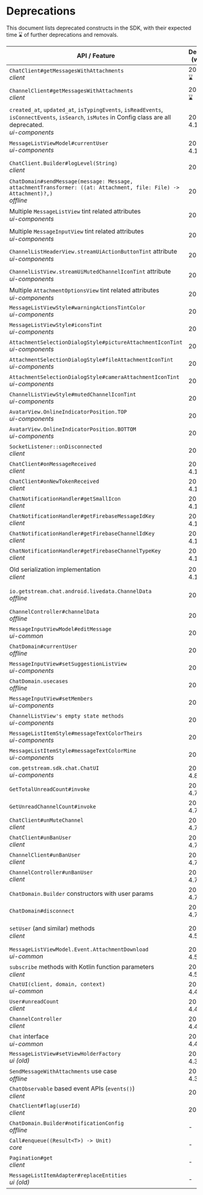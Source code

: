 # Deprecations

This document lists deprecated constructs in the SDK, with their expected time ⌛ of further deprecations and removals.

| API / Feature | Deprecated (warning) | Deprecated (error) | Removed | Notes |
| --- | --- | --- | --- | --- |
| `ChatClient#getMessagesWithAttachments`<br/>*client* | 2021.08.17 ⌛| 2021.08.31 ⌛ | 2021.09.14 ⌛ | Use getMessagesWithAttachments function with types list instead |
| `ChannelClient#getMessagesWithAttachments`<br/>*client* | 2021.08.17 ⌛ | 2021.08.31 ⌛ | 2021.09.14 ⌛ | Use getMessagesWithAttachments function with types list instead |
| `created_at`, `updated_at`, `isTypingEvents`, `isReadEvents`, `isConnectEvents`, `isSearch`, `isMutes` in Config class are all deprecated. <br/>*ui-components* | 2021.07.13<br/>4.14.0 | 2021.07.27 ⌛ | 2021.08.10 ⌛ | Use `createdAt`, `updatedAt`, `typingEventsEnabled`, `readEventsEnabled`, `connectEventsEnabled`, `searchEnabled` and `mutesEnabled` instead |
| `MessageListViewModel#currentUser` <br/>*ui-components* | 2021.07.13<br/>4.14.0 | 2021.07.27 ⌛ | 2021.08.10 ⌛ | Use `MessageListViewModel#user.value` instead |
| `ChatClient.Builder#logLevel(String)`<br/>*client* | 2021.07.01 | 2021.07.13<br/>4.14.0 | 2021.07.29 ⌛ | Use `ChatClient.Builder#logLevel(ChatLogLevel)` instead |
| `ChatDomain#sendMessage(message: Message, attachmentTransformer: ((at: Attachment, file: File) -> Attachment)?,)` <br/>*offline* | 2021.06.14 | 2021.07.13<br/>4.14.0 | 2021.08.14 ⌛ | Use `ChatDomain#sendMessage(message: Message)` instead |
| Multiple `MessageListView` tint related attributes<br/>*ui-components* | 2021.06.10 | 2021.07.13<br/>4.14.0 | 2021.08.10⌛ | Override drawables instead |
| Multiple `MessageInputView` tint related attributes<br/>*ui-components* | 2021.06.10 | 2021.07.13<br/>4.14.0 | 2021.08.10⌛ | Override drawables instead |
| `ChannelListHeaderView.streamUiActionButtonTint` attribute<br/>*ui-components* | 2021.06.10 | 2021.07.13<br/>4.14.0 | 2021.08.10⌛ | Override drawable instead |
| `ChannelListView.streamUiMutedChannelIconTint` attribute<br/>*ui-components* | 2021.06.10 | 2021.07.13<br/>4.14.0 | 2021.08.10⌛ | Override drawable instead |
| Multiple `AttachmentOptionsView` tint related attributes<br/>*ui-components* | 2021.06.10 | 2021.07.13<br/>4.14.0 | 2021.08.25<br/>4.17.0 | Override drawables instead |
| `MessageListViewStyle#warningActionsTintColor`<br/>*ui-components* | 2021.06.10 | 2021.07.13<br/>4.14.0 | 2021.08.25<br/>4.17.0 | Override drawable instead |
| `MessageListViewStyle#iconsTint`<br/>*ui-components* | 2021.06.10 | 2021.07.13<br/>4.14.0 | 2021.08.25<br/>4.17.0 | Override drawables instead |
| `AttachmentSelectionDialogStyle#pictureAttachmentIconTint`<br/>*ui-components* | 2021.06.10 | 2021.07.13<br/>4.14.0 | 2021.08.25<br/>4.17.0 | Use the `AttachmentDialogStyle#pictureAttachmentIcon` instead |
| `AttachmentSelectionDialogStyle#fileAttachmentIconTint`<br/>*ui-components* | 2021.06.10 | 2021.07.13<br/>4.14.0 | 2021.08.25<br/>4.17.0 | Use the `AttachmentDialogStyle#fileAttachmentIcon` instead |
| `AttachmentSelectionDialogStyle#cameraAttachmentIconTint`<br/>*ui-components* | 2021.06.10 | 2021.07.13<br/>4.14.0 | 2021.08.25<br/>4.17.0 | Use the `AttachmentDialogStyle#cameraAttachmentIcon` instead |
| `ChannelListViewStyle#mutedChannelIconTint`<br/>*ui-components* | 2021.06.10 | 2021.07.13<br/>4.14.0 | 2021.08.25<br/>4.17.0 | Use the `ChannelListViewStyle#mutedChannelIcon` instead |
| `AvatarView.OnlineIndicatorPosition.TOP`<br/>*ui-components* | 2021.06.01 | 2021.07.13<br/>4.14.0 | 2021.08.25<br/>4.17.0 | Use the `OnlineIndicatorPosition.TOP_RIGHT` constant instead |
| `AvatarView.OnlineIndicatorPosition.BOTTOM`<br/>*ui-components* | 2021.06.01 | 2021.07.13<br/>4.14.0 | 2021.08.25<br/>4.17.0 | Use the `OnlineIndicatorPosition.BOTTOM_RIGHT` constant instead |
| `SocketListener::onDisconnected` <br/>*client* | 2021.05.17 | 2021.06.23<br/>4.12.1  | 2021.07.13<br/>4.14.0 | Use method with DisconnectCause instead of it |
| `ChatClient#onMessageReceived`<br/>*client* | 2021.05.14<br/>4.11.0 | 2021.06.23<br/>4.12.1  | 2021.07.13<br/>4.14.0 | Use the `ChatClient.handleRemoteMessage` method instead |
| `ChatClient#onNewTokenReceived`<br/>*client* | 2021.05.14<br/>4.11.0 | 2021.06.23<br/>4.12.1  | 2021.07.13<br/>4.14.0 | Use the `ChatClient.setFirebaseToken` method instead |
| `ChatNotificationHandler#getSmallIcon`<br/>*client* | 2021.05.14<br/>4.11.0 | 2021.06.23<br/>4.12.1  | 2021.07.13<br/>4.14.0 | Use the `NotificationsConfig.smallIcon` instead |
| `ChatNotificationHandler#getFirebaseMessageIdKey`<br/>*client* | 2021.05.14<br/>4.11.0 | 2021.06.23<br/>4.12.1  | 2021.07.13<br/>4.14.0 | Use the `NotificationsConfig.firebaseMessageIdKey` instead |
| `ChatNotificationHandler#getFirebaseChannelIdKey`<br/>*client* | 2021.05.14<br/>4.11.0 | 2021.06.23<br/>4.12.1  | 2021.07.13<br/>4.14.0 | Use the `NotificationsConfig.firebaseChannelIdKey` instead |
| `ChatNotificationHandler#getFirebaseChannelTypeKey`<br/>*client* | 2021.05.14<br/>4.11.0 | 2021.06.23<br/>4.12.1  | 2021.07.13<br/>4.14.0 | Use the `NotificationsConfig.firebaseChannelTypeKey` instead |
| Old serialization implementation<br/>*client* | 2021.05.10<br/>4.10.0 | 2021.06.30<br/>4.13.0 | 2021.08.30 ⌛ | See the [4.10.0 release notes](https://github.com/GetStream/stream-chat-android/releases/tag/4.10.0) for details |
| `io.getstream.chat.android.livedata.ChannelData` <br/>*offline* | 2021.05.07 | 2021.06.23<br/>4.12.1 | 2021.07.13<br/>4.14.0 | Use `io.getstream.chat.android.offline.channel.ChannelData` instead |
| `ChannelController#channelData` <br/>*offline* | 2021.05.07 | 2021.06.23<br/>4.12.1 | 2021.07.13<br/>4.14.0 | Use `ChannelController::offlineChannelData` instead
| `MessageInputViewModel#editMessage` <br/>*ui-common* | 2021.05.05 | 2021.06.23<br/>4.12.1 | 2021.07.13<br/>4.14.0 | Use `MessageInputViewModel::messageToEdit` and `MessageInputViewModel::postMessageToEdit` |
| `ChatDomain#currentUser` <br/>*offline* | 2021.04.30 | 2021.07.13<br/>4.14.0 | 2021.08.25<br/>4.17.0 | Subscribe to `ChatDomain::user` and handle nullable state |
| `MessageInputView#setSuggestionListView` <br/>*ui-components* | 2021.04.13 | 2021.04.27<br/>4.10.0 | 2021.06.23<br/>4.12.1 | Setting external SuggestionListView is no longer necessary |
| `ChatDomain.usecases` <br/>*offline* | 2021.04.06 | 2021.05.06<br/>4.10.0 | 2021.06.23<br/>4.12.1 | Replace this property call by obtaining a specific use case directly from ChatDomain |
| `MessageInputView#setMembers` <br/>*ui-components* | 2021.04.07 | 2021.04.21<br/>4.9.0 | 2021.05.05<br>4.10.0 | Use MessageInputView::setUserLookupHandler instead of manually passing the list of users |
| `ChannelListView's empty state methods` <br/>*ui-components* | 2021.04.05 | 2021.04.21<br/>4.9.0 | 2021.05.05<br/>4.10.0 | These methods no longer need to be called directly, `setChannel` handles empty state changes automatically |
| `MessageListItemStyle#messageTextColorTheirs` <br/>*ui-components* | 2021.03.25 | 2021.04.21<br/>4.9.0 | 2021.06.23<br/>4.12.1 | Use MessageListItemStyle::textStyleTheirs::colorOrNull() instead |
| `MessageListItemStyle#messageTextColorMine` <br/>*ui-components* | 2021.03.25 | 2021.04.21<br/>4.9.0 | 2021.06.23<br/>4.12.1 | Use MessageListItemStyle::textStyleMine::colorOrNull() instead |
| `com.getstream.sdk.chat.ChatUI`<br/>*ui-components* | 2021.03.19<br/>4.8.0 | 2021.04.21<br/>4.9.0 | 2021.06.23<br/>4.12.1 | Use the new ChatUI implementation `io.getstream.chat.android.ui.ChatUI`
| `GetTotalUnreadCount#invoke`<br/> | 2021.03.17<br/>4.7.2  | 2021.04.21<br/>4.9.0 | 2021.06.23<br/>4.12.1 | Use ChatDomain::totalUnreadCount instead |
| `GetUnreadChannelCount#invoke`<br/> | 2021.03.17<br/>4.7.2  | 2021.04.21<br/>4.9.0 | 2021.06.23<br/>4.12.1 | Use ChatDomain::channelUnreadCount instead |
| `ChatClient#unMuteChannel`<br/>*client* | 2021.03.15<br/>4.7.1 | 2021.04.21<br/>4.9.0 | 2021.06.23<br/>4.12.1 | Use the `unmuteChannel` method instead |
| `ChatClient#unBanUser`<br/>*client* | 2021.03.15<br/>4.7.1 | 2021.04.21<br/>4.9.0 | 2021.06.23<br/>4.12.1 | Use the `unbanUser` method instead |
| `ChannelClient#unBanUser`<br/>*client* | 2021.03.15<br/>4.7.1 | 2021.04.21<br/>4.9.0 | 2021.06.23<br/>4.12.1 | Use the `unbanUser` method instead |
| `ChannelController#unBanUser`<br/>*client* | 2021.03.15<br/>4.7.1 | 2021.04.21<br/>4.9.0 | 2021.04.21<br/>4.9.0 | Use the `unbanUser` method instead |
| `ChatDomain.Builder` constructors with user params | 2021.02.26<br/>4.7.0 | 2021.06.23<br/>4.12.1 | 2021.08.25<br/>4.17.0 | Use `ChatDomain.Builder(context, chatClient)` instead |
| `ChatDomain#disconnect` | 2021.02.25<br/>4.7.0 | 2021.06.23<br/>4.12.1 | 2021.08.25<br/>4.17.0 | Use just `ChatClient#disconnect` instead |
| `setUser` (and similar) methods<br/>*client* | 2021.02.03<br/>4.5.3 | 2021.05.03<br/>4.10.0 | 2021.08.25<br/>4.17.0 | Replaced by `connectUser` style methods that return `Call` objects, see the updated documentation for [Initialization & Users](https://getstream.io/chat/docs/android/init_and_users/?language=kotlin)) |
| `MessageListViewModel.Event.AttachmentDownload`<br/>*ui-common* | 2021.01.29<br/>4.5.2 | 2021.02.29<br/>4.7.0 | 2021.03.29<br/>4.8.0 | Use `DownloadAttachment` instead |
| `subscribe` methods with Kotlin function parameters<br/>*client* | 2021.01.27<br/>4.5.2 | 2021.03.27<br/>4.8.0 | 2021.06.23<br/>4.12.1 | Use methods with `ChatEventListener` parameters instead (only affects Java clients) |
| `ChatUI(client, domain, context)`<br/>*ui-common* | 2020.11.09<br/>4.4.2 | 2021.02.22<br/>4.6.0 | 2021.03.22<br/>4.8.0 | Use ctor with just Context param instead |
| `User#unreadCount`<br/>*client* | 2020.11.05<br/>4.4.2 | 2021.02.22<br/>4.6.0 | 2021.03.22<br/>4.8.0 | Use `totalUnreadCount` instead |
| `ChannelController`<br/>*client* | 2020.11.04<br/>4.4.1 | 2021.02.22<br/>4.6.0 | 2021.04.21<br/>4.9.0 | Renamed due to conflicting name with a type in the offline library, use `ChannelClient` instead |
| `Chat` interface<br/>*ui-common* | 2020.10.27<br/>4.4.1 | 2021.02.22<br/>4.6.0 | 2021.04.21<br/>4.9.0 | Use `ChatUI` instead |
| `MessageListView#setViewHolderFactory`<br/>*ui (old)* | 2020.10.15<br/>4.3.1 | 2021.02.22<br/>4.6.0 | 2021.04.21<br/>4.9.0 | Use the more explicit `setMessageViewHolderFactory` method instead |
| `SendMessageWithAttachments` use case <br/>*offline* | 2020.09.30<br/>4.3.0 | 2021.02.22<br/>4.6.0 | 2021.04.21<br/>4.9.0 | - |
| `ChatObservable` based event APIs (`events()`)<br/>*client* | 2020.09.18 | 2021.02.22<br/>4.6.0 | 2021.04.21<br/>4.9.0 | Replace with direct `subscribe` calls on `ChatClient` and `ChannelClient`, see [migration guide](https://github.com/GetStream/stream-chat-android/wiki/Migration-guide:-ChatObserver-and-events()-APIs) |
| `ChatClient#flag(userId)`<br/>*client* | 2020.07.28 | 2021.02.22<br/>4.6.0 | 2021.03.22<br/>4.8.0 | Use the more explicit `flagUser` method instead |
| `ChatDomain.Builder#notificationConfig`<br/>*offline* | - | 2020.12.14<br/>4.4.7 | 2021.03.14<br/>4.8.0 | Configure this on `ChatClient.Builder` instead |
| `Call#enqueue((Result<T>) -> Unit)`<br/>*core* | - | 2020.12.09<br/>4.4.7 | 2021.03.09<br/>4.8.0 | Use `enqueue(Callback<T>)` instead (only affects Java clients) |
| `Pagination#get`<br/>*client* | - | 2020.10.12<br/>4.3.0 | 2021.02.22<br/>4.6.0 | Use `toString` instead |
| `MessageListItemAdapter#replaceEntities`<br/>*ui (old)* | - | 2020.10.05<br/>4.3.0 | 2021.02.22<br/>4.6.0 | Use `submitList` instead |
